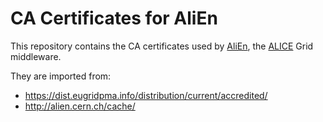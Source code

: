 CA Certificates for AliEn
=========================

This repository contains the CA certificates used by [AliEn](http://alien.cern.ch/),
the [ALICE](http://aliceinfo.cern.ch/) Grid middleware.

They are imported from:

* https://dist.eugridpma.info/distribution/current/accredited/
* http://alien.cern.ch/cache/
